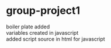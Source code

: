 # group-project1
boiler plate added<br>
variables created in javascript<br>
added script source in html for javascript<br>